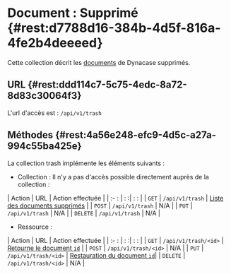 # Document : Supprimé  {#rest:d7788d16-384b-4d5f-816a-4fe2b4deeeed}

Cette collection décrit les [documents][doc_document] de Dynacase supprimés. 

## URL  {#rest:ddd114c7-5c75-4edc-8a72-8d83c30064f3}

L'url d'accès est : `/api/v1/trash`

## Méthodes  {#rest:4a56e248-efc9-4d5c-a27a-994c55ba425e}

La collection trash implémente les éléments suivants :

* Collection : Il n'y a pas d'accès possible directement auprès de la collection :

| Action   | URL                     | Action effectuée                                          |
| :-     : | :                      :| :                                                       : |
| `GET`    | `/api/v1/trash`         | [Liste des documents supprimés][get_trash]                |
| `POST`   | `/api/v1/trash`         | N/A                                                       |
| `PUT`    | `/api/v1/trash`         | N/A                                                       |
| `DELETE` | `/api/v1/trash`         | N/A                                                       |

* Ressource :

| Action   | URL                       | Action effectuée                            |
| :-     : | :                        :| :                                   :       |
| `GET`    | `/api/v1/trash/<id>`      | [Retourne le document `id`][trash_doc]      |
| `POST`   | `/api/v1/trash/<id>`      | N/A                                         |
| `PUT`    | `/api/v1/trash/<id>`      | [Restauration du document `id`][restore_doc]|
| `DELETE` | `/api/v1/trash/<id>`      | N/A                                         |


<!-- links -->
[doc_document]: http://docs.anakeen.com/dynacase/3.2/dynacase-doc-core-reference/website/book/core-ref:e01bf76d-481b-41fd-ac64-167a68d34c55.html#core-ref:67929e29-abef-437c-88a3-7f43647c60ff
[trash_doc]: #rest:52be10c1-9f46-456b-a22f-24909386567f
[get_trash]: #rest:4052b9db-d36c-4535-809f-1fad107e8270
[restore_doc]: #rest:21652c32-5695-4cc0-9b71-f4a2b5f33125